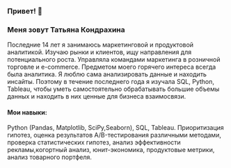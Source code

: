 ### Привет! 👋

### Меня зовут Татьяна Кондрахина
Последние 14 лет я занимаюсь маркетинговой и продуктовой аналитикой. Изучаю рынки и клиентов, ищу направления для потенциального роста. Управляла командами маркетинга в розничной торговле и e-commerce. Предметом моего горячего интереса всегда была аналитика. Я люблю сама анализировать данные и находить инсайты. Поэтому в течение последнего года я изучала SQL, Python, Tableau, чтобы уметь самостоятельно обрабатывать большие объемы данных и находить в них ценные для бизнеса взаимосвязи. 

#### Мои навыки: 
Python (Pandas, Matplotlib, SciPy,Seaborn), SQL, Tableau. Приоритизация гипотез, оценка результатов A/B-тестирования различными методами, проверка статистических гипотез, анализ эффективности рекламы,когортный анализ, юнит-экономика, продуктовые метрики, анализ товарного портфеля. 



<!--
**Tatiana-van-Rooyen/Tatiana-van-Rooyen** is a ✨ _special_ ✨ repository because its `README.md` (this file) appears on your GitHub profile.

Here are some ideas to get you started:

- 🔭 I’m currently working on ...
- 🌱 I’m currently learning ...
- 👯 I’m looking to collaborate on ...
- 🤔 I’m looking for help with ...
- 💬 Ask me about ...
- 📫 How to reach me: ...
- 😄 Pronouns: ...
- ⚡ Fun fact: ...
-->
